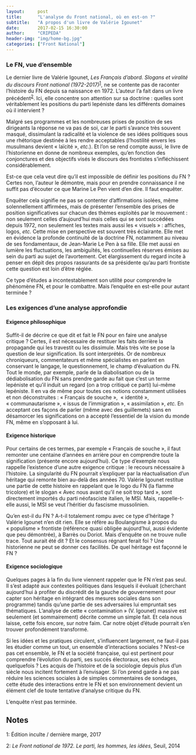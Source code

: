```yaml
---
layout:     post
title:      "L'analyse du Front national, où en est-on ?"
subtitle:   "A propos d'un livre de Valérie Igounet"
date:       2017-02-15 16:30:00
author:     "CRIPEDA"
header-img: "img/home-bg.jpg"
categories: ["Front National"]
---
```


### Le FN, vue d’ensemble

Le dernier livre de Valérie Igounet, _Les Français d’abord. Slogans et viralité du discours Front national (1972-2017)_<sup>[1](#footnote-1)</sup>, ne se contente pas de raconter l’histoire du FN depuis sa naissance en 1972. L’auteur l’a fait dans un livre précédent<sup>[2](#footnote-2)</sup>. Ici, elle concentre son attention sur sa doctrine : quelles sont véritablement les positions du parti lepéniste dans les différents domaines où il intervient ?

Malgré ses programmes et les nombreuses prises de position de ses dirigeants la réponse ne va pas de soi, car le parti s’avance très souvent masqué, dissimulant la radicalité et la violence de ses idées politiques sous une rhétorique destinée à les rendre acceptables (l’hostilité envers les musulmans devient « laïcité », _etc._). Et l’on se rend compte aussi, le livre de l’historienne en donne de nombreux exemples, qu’en fonction des conjonctures et des objectifs visés le discours des frontistes s’infléchissent considérablement.

Est-ce que cela veut dire qu’il est impossible de définir les positions du FN ? Certes non, l’auteur le démontre, mais pour en prendre connaissance il ne suffit pas d’écouter ce que Marine Le Pen vient d’en dire. Il faut enquêter.

Enquêter cela signifie ne pas se contenter d’affirmations isolées, même solennellement affirmées, mais de présenter l’ensemble des prises de position significatives sur chacun des thèmes exploités par le mouvement : non  seulement celles d’aujourd’hui mais celles qui se sont succédées depuis 1972, non seulement les textes mais aussi les « visuels » : affiches, logos, _etc._ Cette mise en perspective est souvent très éclairante. Elle met en évidence la profonde continuité de la doctrine FN, notamment au niveau de ses fondamentaux, de Jean-Marie Le Pen à sa fille. Elle met aussi en lumière les fluctuations, les ambiguïtés, les continuelles réserves émises au sein du parti au sujet de l’avortement. Cet élargissement du regard incite à penser en dépit des propos rassurants de sa présidente qu’au parti frontiste cette question est loin d’être réglée.

Ce type d’études a incontestablement son utilité pour comprendre le phénomène FN, et pour le combattre. Mais l’enquête en est-elle pour autant terminée ?

### Les exigences d’une analyse approfondie

#### Exigence philosophique

Suffit-il de décrire ce que dit et fait le FN pour en faire une analyse critique ? Certes, il est nécessaire de restituer les faits derrière  la propagande qui les travestit ou les dissimule. Mais très vite se pose la question de leur signification. Ils sont interprétés. Or de nombreux chroniqueurs, commentateurs et même spécialistes en parlent en conservant le langage, le questionnement, le champ d’évaluation du FN. Tout le monde, par exemple, parle de la diabolisation ou de la dédiabolisation du FN sans prendre garde au fait que c’est un terme lepéniste et qu’il induit un regard (on a trop critiqué ce parti) lui-même lepéniste. Il en va de même pour toutes ces notions constamment utilisées et non déconstruites : « Français de souche »,  « identité », « communautarisme », « issus de l’immigration », « assimilation », _etc._ En acceptant ces façons de parler (même avec des guillemets) sans en désamorcer les significations on a accepté l’essentiel de la vision du monde FN, même en s’opposant à lui.

#### Exigence historique

Pour certains de ces termes, par exemple « Français de souche », il faut remonter une centaine d’années en arrière pour en comprendre toute la signification (présente encore aujourd’hui). Ce type d’exemple nous rappelle l’existence d’une autre exigence critique : le recours nécessaire à l’histoire. La singularité du FN pourrait s’expliquer par la réactualisation d’un héritage qui remonte bien au-delà des années 70. Valérie Igounet restitue une partie de cette histoire en rappelant que le logo du FN (la flamme tricolore) et le slogan « Avec nous avant qu’il ne soit trop tard », sont directement importés du parti néofasciste italien, le MSI. Mais, rappelle-t-elle aussi, le MSI se veut l’héritier du fascisme mussolinien.

Qu’en est-il du FN ? A-t-il totalement rompu avec ce type d’héritage ? Valérie Igounet n’en dit rien. Elle se réfère au Boulangisme à propos du « populisme » frontiste (référence quasi obligée aujourd’hui, aussi évidente que peu démontrée), à Barrès ou Doriot. Mais d’enquête on ne trouve nulle trace. Tout aurait été dit ? Et le consensus régnant ferait foi ? Une historienne ne peut se donner ces facilités. De quel héritage est façonné le FN ?

#### Exigence sociologique

Quelques pages à la fin du livre viennent rappeler que le FN n’est pas seul. Il s’est adapté aux contextes politiques dans lesquels il évoluait (cherchant aujourd’hui à profiter du discrédit de la gauche de gouvernement pour capter son héritage en intégrant des mesures sociales dans son programme) tandis qu’une partie de ses adversaires lui empruntait ses thématiques. L’analyse de cette « contamination » (V. Igounet) massive est seulement (et sommairement) décrite comme un simple fait. Et cela nous laisse, cette fois encore, sur notre faim. Car notre objet d’étude pourrait s’en trouver profondément transformé.

Si les idées et les pratiques circulent, s’influencent largement, ne faut-il pas les étudier comme un tout, un ensemble d’interactions sociales ? N’est-ce pas cet ensemble, le FN et la société française, qui est pertinent pour comprendre l’évolution du parti, ses succès électoraux, ses échecs quelquefois ? Les acquis de l’histoire et de la sociologie depuis plus d’un siècle nous incitent fortement à l’envisager. Si l’on prend garde à ne pas réduire les sciences sociales à de simples commentaires de sondages, cette étude des interactions entre le FN et son environnement devient un élément clef de toute tentative d’analyse critique du FN.  

L’enquête n’est pas terminée.


## Notes

<a name="footnote-1">1</a>: Édition inculte / dernière marge, 2017

<a name="footnote-2">2</a>: _Le Front national de 1972. Le parti, les hommes, les idées_, Seuil, 2014

